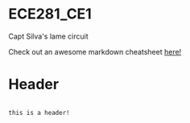 ECE281_CE1
==========

Capt Silva's lame circuit

Check out an awesome markdown cheatsheet [here!](https://github.com/adam-p/markdown-here/wiki/Markdown-Cheatsheet)

# Header

``` markdown

this is a header!

```
